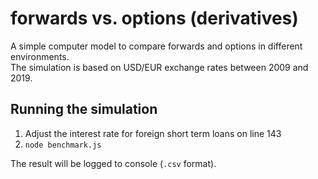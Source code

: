 # forwards vs. options (derivatives)

A simple computer model to compare forwards and options in different environments.  
The simulation is based on USD/EUR exchange rates between 2009 and 2019.

## Running the simulation

1. Adjust the interest rate for foreign short term loans on line 143
2. `node benchmark.js`

The result will be logged to console (`.csv` format).

